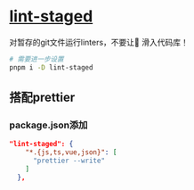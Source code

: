 # [lint-staged](https://www.npmjs.com/package/lint-staged)

对暂存的git文件运行linters，不要让💩 滑入代码库！

```sh
# 需要进一步设置
pnpm i -D lint-staged 
```

## 搭配prettier

### package.json添加

```json
"lint-staged": {
    "*.{js,ts,vue,json}": [
      "prettier --write"
    ]
  },
```

